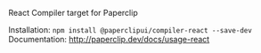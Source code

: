 React Compiler target for Paperclip

Installation: `npm install @paperclipui/compiler-react --save-dev`
Documentation: http://paperclip.dev/docs/usage-react